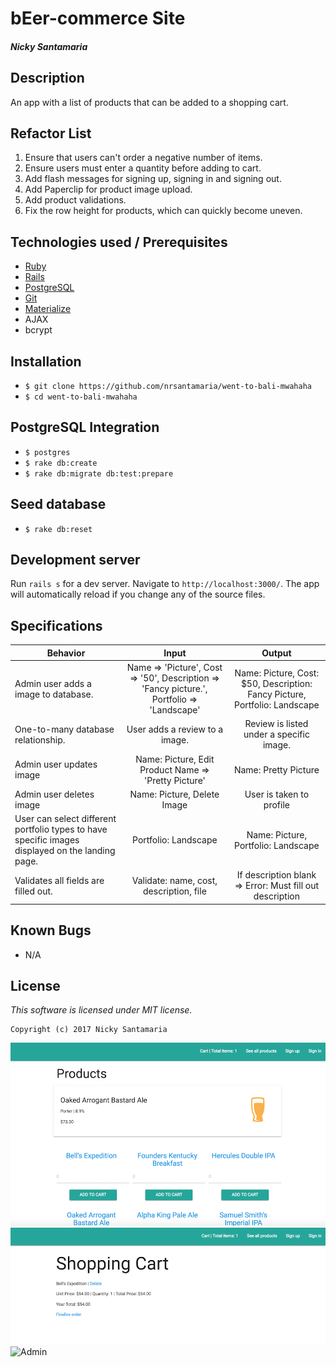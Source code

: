 # bEer-commerce Site

#### _Nicky Santamaria_

## Description

An app with a list of products that can be added to a shopping cart.

## Refactor List

1. Ensure that users can't order a negative number of items.
2. Ensure users must enter a quantity before adding to cart.
3. Add flash messages for signing up, signing in and signing out.
4. Add Paperclip for product image upload.
5. Add product validations.
6. Fix the row height for products, which can quickly become uneven.

## Technologies used / Prerequisites

* [Ruby](https://www.ruby-lang.org/en/downloads/)
* [Rails](http://rubyonrails.org/)
* [PostgreSQL](https://www.postgresql.org/docs/9.2/static/app-psql.html)
* [Git](https://git-scm.com/)
* [Materialize](http://materializecss.com/)
* AJAX
* bcrypt

## Installation

* `$ git clone https://github.com/nrsantamaria/went-to-bali-mwahaha`
* `$ cd went-to-bali-mwahaha`

## PostgreSQL Integration
* `$ postgres`
* `$ rake db:create`
* `$ rake db:migrate db:test:prepare`

## Seed database
* `$ rake db:reset`

## Development server

Run `rails s` for a dev server. Navigate to `http://localhost:3000/`. The app will automatically reload if you change any of the source files.

## Specifications

| Behavior |  Input   |  Output  |
|----------|:--------:|:--------:|
|Admin user adds a image to database.|Name => 'Picture', Cost => '50', Description => 'Fancy picture.', Portfolio => 'Landscape'| Name: Picture, Cost: $50, Description: Fancy Picture, Portfolio: Landscape
|One-to-many database relationship. |User adds a review to a image.|Review is listed under a specific image.|
|Admin user updates image|Name: Picture, Edit Product Name => 'Pretty Picture'|Name: Pretty Picture|
|Admin user deletes image| Name: Picture, Delete Image|User is taken to profile|
|User can select different portfolio types to have specific images displayed on the landing page.|Portfolio: Landscape |Name: Picture, Portfolio: Landscape|
|Validates all fields are filled out.|Validate: name, cost, description, file|If description blank => Error: Must fill out description|

## Known Bugs
* N/A

## License

*This software is licensed under MIT license.*

```
Copyright (c) 2017 Nicky Santamaria
```

![Home page](app/assets/images/home.png)
![Cart](app/assets/images/cart.png)
![Admin](app/assets/images/admin.png)
